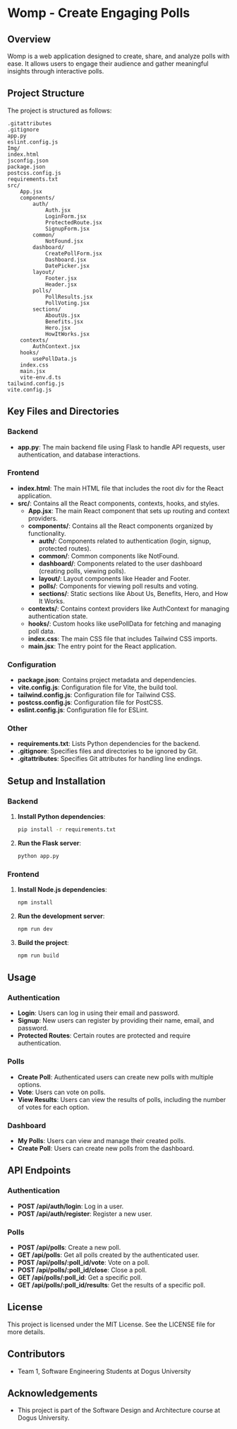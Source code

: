 # Womp - Create Engaging Polls

## Overview
Womp is a web application designed to create, share, and analyze polls with ease. It allows users to engage their audience and gather meaningful insights through interactive polls.

## Project Structure
The project is structured as follows:

```
.gitattributes
.gitignore
app.py
eslint.config.js
Img/
index.html
jsconfig.json
package.json
postcss.config.js
requirements.txt
src/
	App.jsx
	components/
		auth/
			Auth.jsx
			LoginForm.jsx
			ProtectedRoute.jsx
			SignupForm.jsx
		common/
			NotFound.jsx
		dashboard/
			CreatePollForm.jsx
			Dashboard.jsx
			DatePicker.jsx
		layout/
			Footer.jsx
			Header.jsx
		polls/
			PollResults.jsx
			PollVoting.jsx
		sections/
			AboutUs.jsx
			Benefits.jsx
			Hero.jsx
			HowItWorks.jsx
	contexts/
		AuthContext.jsx
	hooks/
		usePollData.js
	index.css
	main.jsx
	vite-env.d.ts
tailwind.config.js
vite.config.js
```

## Key Files and Directories

### Backend
- **app.py**: The main backend file using Flask to handle API requests, user authentication, and database interactions.

### Frontend
- **index.html**: The main HTML file that includes the root div for the React application.
- **src/**: Contains all the React components, contexts, hooks, and styles.
  - **App.jsx**: The main React component that sets up routing and context providers.
  - **components/**: Contains all the React components organized by functionality.
    - **auth/**: Components related to authentication (login, signup, protected routes).
    - **common/**: Common components like NotFound.
    - **dashboard/**: Components related to the user dashboard (creating polls, viewing polls).
    - **layout/**: Layout components like Header and Footer.
    - **polls/**: Components for viewing poll results and voting.
    - **sections/**: Static sections like About Us, Benefits, Hero, and How It Works.
  - **contexts/**: Contains context providers like AuthContext for managing authentication state.
  - **hooks/**: Custom hooks like usePollData for fetching and managing poll data.
  - **index.css**: The main CSS file that includes Tailwind CSS imports.
  - **main.jsx**: The entry point for the React application.

### Configuration
- **package.json**: Contains project metadata and dependencies.
- **vite.config.js**: Configuration file for Vite, the build tool.
- **tailwind.config.js**: Configuration file for Tailwind CSS.
- **postcss.config.js**: Configuration file for PostCSS.
- **eslint.config.js**: Configuration file for ESLint.

### Other
- **requirements.txt**: Lists Python dependencies for the backend.
- **.gitignore**: Specifies files and directories to be ignored by Git.
- **.gitattributes**: Specifies Git attributes for handling line endings.

## Setup and Installation

### Backend
1. **Install Python dependencies**:
   ```sh
   pip install -r requirements.txt
   ```

2. **Run the Flask server**:
   ```sh
   python app.py
   ```

### Frontend
1. **Install Node.js dependencies**:
   ```sh
   npm install
   ```

2. **Run the development server**:
   ```sh
   npm run dev
   ```

3. **Build the project**:
   ```sh
   npm run build
   ```

## Usage

### Authentication
- **Login**: Users can log in using their email and password.
- **Signup**: New users can register by providing their name, email, and password.
- **Protected Routes**: Certain routes are protected and require authentication.

### Polls
- **Create Poll**: Authenticated users can create new polls with multiple options.
- **Vote**: Users can vote on polls.
- **View Results**: Users can view the results of polls, including the number of votes for each option.

### Dashboard
- **My Polls**: Users can view and manage their created polls.
- **Create Poll**: Users can create new polls from the dashboard.

## API Endpoints

### Authentication
- **POST /api/auth/login**: Log in a user.
- **POST /api/auth/register**: Register a new user.

### Polls
- **POST /api/polls**: Create a new poll.
- **GET /api/polls**: Get all polls created by the authenticated user.
- **POST /api/polls/:poll_id/vote**: Vote on a poll.
- **POST /api/polls/:poll_id/close**: Close a poll.
- **GET /api/polls/:poll_id**: Get a specific poll.
- **GET /api/polls/:poll_id/results**: Get the results of a specific poll.

## License
This project is licensed under the MIT License. See the LICENSE file for more details.

## Contributors
- Team 1, Software Engineering Students at Dogus University

## Acknowledgements
- This project is part of the Software Design and Architecture course at Dogus University.
